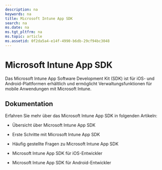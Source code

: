 ```yaml
---
description: na
keywords: na
title: Microsoft Intune App SDK
search: na
ms.date: na
ms.tgt_pltfrm: na
ms.topic: article
ms.assetid: 0f2da5a4-e14f-4990-b6db-29cf94bc3048
---
```

# Microsoft Intune App SDK
Das Microsoft Intune App Software Development Kit (SDK) ist für iOS- und Android-Plattformen erhältlich und ermöglicht Verwaltungsfunktionen für mobile Anwendungen mit Microsoft Intune.

## Dokumentation
Erfahren Sie mehr über das Microsoft Intune App SDK in folgenden Artikeln:

-   Übersicht über Microsoft Intune App SDK

-   Erste Schritte mit Microsoft Intune App SDK

-   Häufig gestellte Fragen zu Microsoft Intune App SDK

-   Microsoft Intune App SDK für iOS-Entwickler

-   Microsoft Intune App SDK für Android-Entwickler

